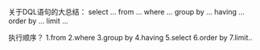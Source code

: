 关于DQL语句的大总结：
	select 
		...
	from
		...
	where
		...
	group by
		...
	having
		...
	order by
		...
	limit
		...	

执行顺序？
	1.from
	2.where
	3.group by
	4.having
	5.select
	6.order by
	7.limit..

